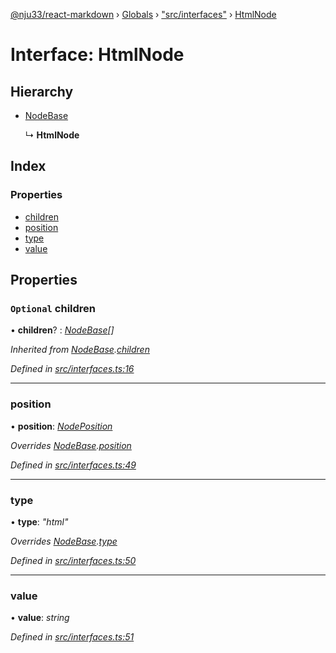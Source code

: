 [@nju33/react-markdown](../README.md) › [Globals](../globals.md) › ["src/interfaces"](../modules/_src_interfaces_.md) › [HtmlNode](_src_interfaces_.htmlnode.md)

# Interface: HtmlNode

## Hierarchy

* [NodeBase](_src_interfaces_.nodebase.md)

  ↳ **HtmlNode**

## Index

### Properties

* [children](_src_interfaces_.htmlnode.md#optional-children)
* [position](_src_interfaces_.htmlnode.md#position)
* [type](_src_interfaces_.htmlnode.md#type)
* [value](_src_interfaces_.htmlnode.md#value)

## Properties

### `Optional` children

• **children**? : *[NodeBase](_src_interfaces_.nodebase.md)[]*

*Inherited from [NodeBase](_src_interfaces_.nodebase.md).[children](_src_interfaces_.nodebase.md#optional-children)*

*Defined in [src/interfaces.ts:16](https://github.com/nju33/react-markdown/blob/3889a1e/src/interfaces.ts#L16)*

___

###  position

• **position**: *[NodePosition](_src_interfaces_.nodeposition.md)*

*Overrides [NodeBase](_src_interfaces_.nodebase.md).[position](_src_interfaces_.nodebase.md#position)*

*Defined in [src/interfaces.ts:49](https://github.com/nju33/react-markdown/blob/3889a1e/src/interfaces.ts#L49)*

___

###  type

• **type**: *"html"*

*Overrides [NodeBase](_src_interfaces_.nodebase.md).[type](_src_interfaces_.nodebase.md#type)*

*Defined in [src/interfaces.ts:50](https://github.com/nju33/react-markdown/blob/3889a1e/src/interfaces.ts#L50)*

___

###  value

• **value**: *string*

*Defined in [src/interfaces.ts:51](https://github.com/nju33/react-markdown/blob/3889a1e/src/interfaces.ts#L51)*
